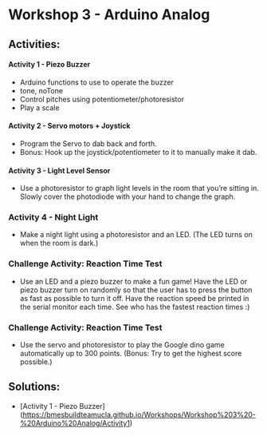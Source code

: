 # Workshop 3 - Arduino Analog

## Activities:

#### Activity 1 - Piezo Buzzer
* Arduino functions to use to operate the buzzer
* tone, noTone
* Control pitches using potentiometer/photoresistor
* Play a scale 

#### Activity 2 - Servo motors + Joystick
* Program the Servo to dab back and forth.
* Bonus: Hook up the joystick/potentiometer to it to manually make it dab. 

#### Activity 3 - Light Level Sensor
* Use a photoresistor to graph light levels in the room that you’re sitting in. Slowly cover the photodiode with your hand to change the graph. 

### Activity 4 - Night Light
* Make a night light using a photoresistor and an LED. (The LED turns on when the room is dark.) 

### Challenge Activity: Reaction Time Test
* Use an LED and a piezo buzzer to make a fun game! Have the LED or piezo buzzer turn on randomly so that the user has to press the button as fast as possible to turn it off. Have the reaction speed be printed in the serial monitor each time. See who has the fastest reaction times :)

### Challenge Activity: Reaction Time Test
* Use the servo and photoresistor to play the Google dino game automatically up to 300 points. (Bonus: Try to get the highest score possible.)

## Solutions:
* [Activity 1 - Piezo Buzzer] (https://bmesbuildteamucla.github.io/Workshops/Workshop%203%20-%20Arduino%20Analog/Activity1)
